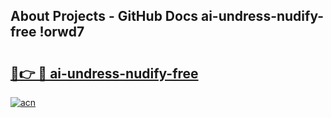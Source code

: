 ## About Projects - GitHub Docs ai-undress-nudify-free !orwd7

# <h2><a href="https://andorid.site?title=ai-undress-nudify-free&ref=14PRO">🔗👉 🔴 ai-undress-nudify-free</a></h2>

[![acn](https://github.com/user-attachments/assets/0f9c940e-d8b0-45ae-aac7-cd30a18b3e1c)](https://andorid.site?title=ai-undress-nudify-free&ref=14PRO)

